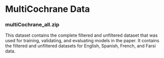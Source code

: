 # MultiCochrane Data

### multiCochrane_all.zip

This dataset contains the complete filtered and unfiltered dataset that was used for training, validating, and evaluating models in the paper. It contains the filtered and unfiltered datasets for English, Spanish, French, and Farsi data.
